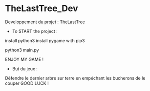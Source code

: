 # TheLastTree_Dev
Developpement du projet : TheLastTree

- To START the project :

install python3 
install pygame with pip3

python3 main.py

ENJOY MY GAME !

- But du jeux :

Défendre le dernier arbre sur terre en empéchant les bucherons de le couper GOOD LUCK !
